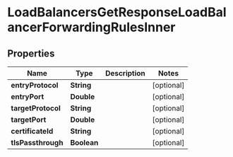 

# LoadBalancersGetResponseLoadBalancerForwardingRulesInner


## Properties

| Name | Type | Description | Notes |
|------------ | ------------- | ------------- | -------------|
|**entryProtocol** | **String** |  |  [optional] |
|**entryPort** | **Double** |  |  [optional] |
|**targetProtocol** | **String** |  |  [optional] |
|**targetPort** | **Double** |  |  [optional] |
|**certificateId** | **String** |  |  [optional] |
|**tlsPassthrough** | **Boolean** |  |  [optional] |



